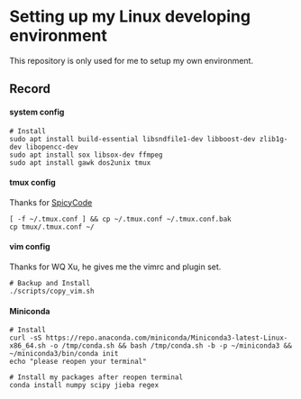 # Setting up my Linux developing environment

This repository is only used for me to setup my own environment.

## Record

#### system config
```
# Install
sudo apt install build-essential libsndfile1-dev libboost-dev zlib1g-dev libopencc-dev
sudo apt install sox libsox-dev ffmpeg
sudo apt install gawk dos2unix tmux
```

#### tmux config

Thanks for [SpicyCode](https://gist.github.com/spicycode/1229612)

```
[ -f ~/.tmux.conf ] && cp ~/.tmux.conf ~/.tmux.conf.bak
cp tmux/.tmux.conf ~/
```

#### vim config

Thanks for WQ Xu, he gives me the vimrc and plugin set.

```
# Backup and Install
./scripts/copy_vim.sh
```

#### Miniconda

```
# Install
curl -sS https://repo.anaconda.com/miniconda/Miniconda3-latest-Linux-x86_64.sh -o /tmp/conda.sh && bash /tmp/conda.sh -b -p ~/miniconda3 && ~/miniconda3/bin/conda init
echo "please reopen your terminal"

# Install my packages after reopen terminal
conda install numpy scipy jieba regex
```
